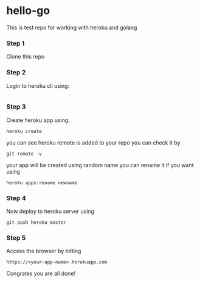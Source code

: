 # hello-go

This is test repo for working with heroku and golang

### Step 1

Clone this repo

### Step 2

Login to heroku cli using:

``` heroku login
```

### Step 3

Create heroku app using:

```
heroku create
```
you can see heroku remote is added to your repo you can check it by 


``` 
git remote -v 
```

your app will be created using random name you can rename it if you want using

```
heroku apps:rename newname
```

### Step 4

Now deploy to heroku server using 

```
git push heroku master
```

### Step 5

Access the browser by hitting

```
https://<your-app-name>.herokuapp.com
```


Congrates you are all done!

